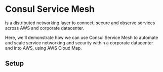 # Consul Service Mesh

is a distributed networking layer to connect, secure and observe services across AWS and corporate datacenter.

Here, we'll demonstrate how we can use Consul Service Mesh to automate and scale service networking and security
within a corporate datacenter and into AWS, using AWS Cloud Map.

## Setup

